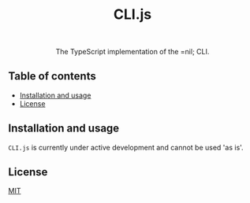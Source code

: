 <h1 align="center">CLI.js</h1>

<br />

<p align="center">
  The TypeScript implementation of the =nil; CLI.
</p>

## Table of contents

* [Installation and usage](#installation-and-usage)
* [License](#license)

## Installation and usage

`CLI.js` is currently under active development and cannot be used 'as is'.

## License

[MIT](./LICENSE)
